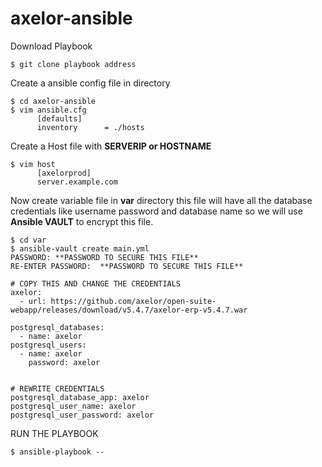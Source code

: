 # axelor-ansible
Download Playbook
```
$ git clone playbook address
```
Create a ansible config file in directory
```
$ cd axelor-ansible
$ vim ansible.cfg
      [defaults]
      inventory      = ./hosts
```
Create a Host file with **SERVERIP or HOSTNAME** 
```
$ vim host
      [axelorprod]
      server.example.com
```
Now create variable file in **var** directory this file will have all the database credentials like username password and database name so we will use **Ansible VAULT** to encrypt this file.
```
$ cd var
$ ansible-vault create main.yml
PASSWORD: **PASSWORD TO SECURE THIS FILE**
RE-ENTER PASSWORD:  **PASSWORD TO SECURE THIS FILE**

# COPY THIS AND CHANGE THE CREDENTIALS
axelor: 
  - url: https://github.com/axelor/open-suite-webapp/releases/download/v5.4.7/axelor-erp-v5.4.7.war

postgresql_databases:
  - name: axelor
postgresql_users:
  - name: axelor
    password: axelor


# REWRITE CREDENTIALS
postgresql_database_app: axelor
postgresql_user_name: axelor
postgresql_user_password: axelor

```
RUN THE PLAYBOOK
```
$ ansible-playbook --
```
